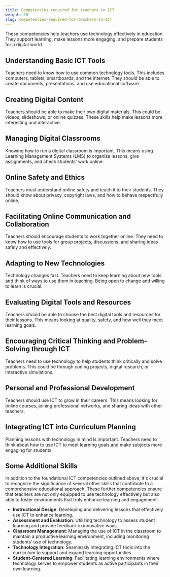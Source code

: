 ```yaml
---
title: Competencies required for teachers in ICT
weight: 30
slug: competencies-required-for-teachers-in-ICT
---
```


These competencies help teachers use technology effectively in education. They support learning, make lessons more engaging, and prepare students for a digital world.

## Understanding Basic ICT Tools

Teachers need to know how to use common technology tools. This includes computers, tablets, smartboards, and the internet. They should be able to create documents, presentations, and use educational software.

## Creating Digital Content

Teachers should be able to make their own digital materials. This could be videos, slideshows, or online quizzes. These skills help make lessons more interesting and interactive.

## Managing Digital Classrooms

Knowing how to run a digital classroom is important. This means using Learning Management Systems (LMS) to organize lessons, give assignments, and check students' work online.

## Online Safety and Ethics

Teachers must understand online safety and teach it to their students. They should know about privacy, copyright laws, and how to behave respectfully online.

## Facilitating Online Communication and Collaboration

Teachers should encourage students to work together online. They need to know how to use tools for group projects, discussions, and sharing ideas safely and effectively.

## Adapting to New Technologies

Technology changes fast. Teachers need to keep learning about new tools and think of ways to use them in teaching. Being open to change and willing to learn is crucial.

## Evaluating Digital Tools and Resources

Teachers should be able to choose the best digital tools and resources for their lessons. This means looking at quality, safety, and how well they meet learning goals.

## Encouraging Critical Thinking and Problem-Solving through ICT

Teachers need to use technology to help students think critically and solve problems. This could be through coding projects, digital research, or interactive simulations.

## Personal and Professional Development

Teachers should use ICT to grow in their careers. This means looking for online courses, joining professional networks, and sharing ideas with other teachers.

## Integrating ICT into Curriculum Planning

Planning lessons with technology in mind is important. Teachers need to think about how to use ICT to meet learning goals and make subjects more engaging for students.

## Some Additional Skills

In addition to the foundational ICT competencies outlined above, it's crucial to recognize the significance of several other skills that contribute to a comprehensive educational approach. These further competencies ensure that teachers are not only equipped to use technology effectively but also able to foster environments that truly enhance learning and engagement.

- **Instructional Design**: Developing and delivering lessons that effectively use ICT to enhance learning.
- **Assessment and Evaluation**: Utilizing technology to assess student learning and provide feedback in innovative ways.
- **Classroom Management**: Managing the use of ICT in the classroom to maintain a productive learning environment, including monitoring students’ use of technology.
- **Technology Integration**: Seamlessly integrating ICT tools into the curriculum to support and expand learning opportunities.
- **Student-Centered Learning**: Facilitating learning environments where technology serves to empower students as active participants in their own learning.
